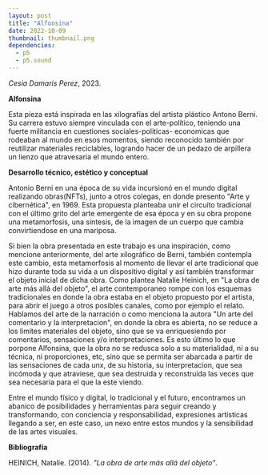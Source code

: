 ```yaml
---
layout: post
title: "Alfonsina"
date: 2022-10-09
thumbnail: thumbnail.png
dependencies:
  - p5
  - p5.sound
---
```


<div id="div-sketch">
  <script type="text/javascript" src="sketch.js"></script>
</div>

_Cesia Damaris Perez_, 2023.

**Alfonsina**

Esta pieza está inspirada en las xilografías del artista plástico Antono Berni. Su carrera estuvo siempre vinculada con el arte-político, teniendo una fuerte militancia en cuestiones sociales-politicas- economicas que rodeaban al mundo en esos momentos, siendo reconocido también por reutilizar materiales reciclables, logrando hacer de un pedazo de arpillera un lienzo que atravesaria el mundo entero. 

**Desarrollo técnico, estético y conceptual**

Antonio Berni en una época de su vida incursionó en el mundo digital realizando obras(NFTs), junto a otros colegas, en donde presento "Arte y cibernética", en 1969. Esta propuesta planteaba unir el circuito tradicional con el último grito del arte emergente de esa época y en su obra propone una metamorfosis, una síntesis, de la imagen de un cuerpo que cambia convirtiendose en una mariposa.

Si bien la obra presentada en este trabajo es una inspiración, como mencione anteriormente, del arte xilográfico de Berni, también contempla este cambio, esta metamorfosis al momento de llevar el arte tradicional que hizo durante toda su vida a un dispositivo digital y así también transformar el objeto inicial de dicha obra. Como plantea Natalie Heinich, en "La obra de arte más allá del objeto", el arte contemporaneo rompe con los esquemas tradicionales en donde la obra estaba en el objeto propuesto por el artista, para abrir el juego a otros posibles canales, como por ejemplo el relato. Hablamos del arte de la narración o como menciona la autora "Un arte del comentario y la interpretacion", en donde la obra es abierta, no se reduce a los limites materiales del objeto, sino que se va enriquesiendo por comentarios, sensaciones y/o interpretaciones. Es esto último lo que porpone Alfonsina, que la obra no se redusca solo a su materialidad, ni a su técnica, ni proporciones, etc, sino que se permita ser abarcada a partir de las sensaciones de cada unx, de su historia, su interpretacion, que sea incómoda y que atraviese, que sea destruida y reconstruida las veces que sea necesaria para el que la este viendo. 

Entre el mundo físico y digital, lo tradicional y el futuro, encontramos un abanico de posibilidades y herramientas para seguir creando y transformando, con conciencia y responsabilidad, expresiones artísticas llegando a ser, en este caso, un nexo entre estos mundos y la sensibilidad de las artes visuales.

**Bibliografía**

HEINICH, Natalie. (2014). _"La obra de arte más allá del objeto"_.

